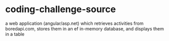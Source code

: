 # coding-challenge-source
a web application (angular/asp.net) which retrieves activities from boredapi.com, stores them in an ef in-memory database, and displays them in a table
